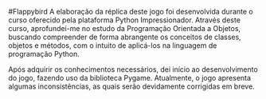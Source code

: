 #Flappybird
A elaboração da réplica deste jogo foi desenvolvida durante o curso oferecido pela plataforma Python Impressionador. Através deste curso, aprofundei-me no estudo da Programação Orientada a Objetos, buscando compreender de forma abrangente os conceitos de classes, objetos e métodos, com o intuito de aplicá-los na linguagem de programação Python.

Após adquirir os conhecimentos necessários, dei início ao desenvolvimento do jogo, fazendo uso da biblioteca Pygame. Atualmente, o jogo apresenta algumas inconsistências, as quais serão devidamente corrigidas em breve.
